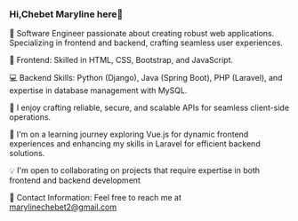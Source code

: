 ### Hi,Chebet Maryline here👋

👋 Software Engineer passionate about creating robust web applications. Specializing in frontend and backend, crafting seamless user experiences.


🎨 Frontend: Skilled in HTML, CSS, Bootstrap, and JavaScript. 

💻 Backend Skills: Python (Django), Java (Spring Boot), PHP (Laravel), and expertise in database management with MySQL.

🚀 I enjoy crafting reliable, secure, and scalable APIs for seamless client-side operations.

🌱 I'm on a learning journey exploring Vue.js for dynamic frontend experiences and enhancing my skills in Laravel for efficient backend solutions.

💡 I'm open to collaborating on projects that require expertise in both frontend and backend development

📧 Contact Information: Feel free to reach me at marylinechebet2@gmail.com
